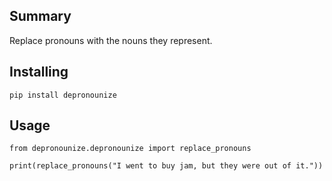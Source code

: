 
## Summary
Replace pronouns with the nouns they represent.

## Installing
`pip install depronounize`

## Usage
```
from depronounize.depronounize import replace_pronouns

print(replace_pronouns("I went to buy jam, but they were out of it."))
```
